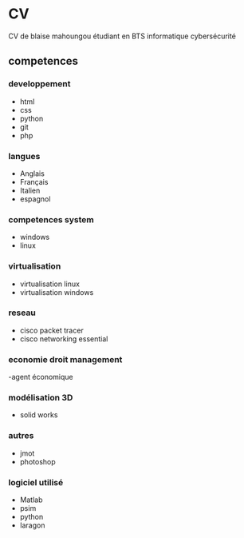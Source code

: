 # CV
CV de blaise mahoungou étudiant en BTS informatique cybersécurité
## competences

### developpement
- html
- css
- python
- git
- php
  
### langues
- Anglais
- Français
- Italien
- espagnol
### competences system
- windows
- linux

### virtualisation
- virtualisation linux
- virtualisation windows
  
### reseau
- cisco packet tracer
- cisco networking essential

### economie droit management
 -agent économique
 
### modélisation 3D
- solid works
  
### autres
- jmot
- photoshop
  
### logiciel utilisé
- Matlab
- psim
- python
- laragon
